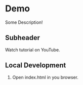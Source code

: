 # Demo

Some Description!

## Subheader

Watch tutorial on YouTube.

## Local Development

1. Open index.html in you browser.